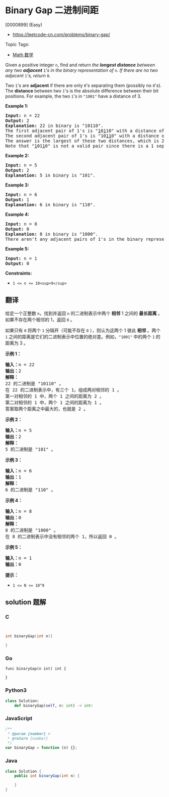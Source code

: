 # Binary Gap 二进制间距

[0000899] (Easy)

- https://leetcode-cn.com/problems/binary-gap/

Topic Tags:

- [Math 数学](https://leetcode-cn.com/tag/math/)

Given a positive integer `n`, find and return _the **longest distance** between any two **adjacent**_ `1`_'s in the binary representation of_ `n`_. If there are no two adjacent_ `1`_'s, return_ `0`_._

Two `1`'s are **adjacent** if there are only `0`'s separating them (possibly no `0`'s). The **distance** between two `1`'s is the absolute difference between their bit positions. For example, the two `1`'s in `"1001"` have a distance of 3.

**Example 1:**

<pre><strong>Input:</strong> n = 22
<strong>Output:</strong> 2
<strong>Explanation:</strong> 22 in binary is "10110".
The first adjacent pair of 1's is "<u>1</u>0<u>1</u>10" with a distance of 2.
The second adjacent pair of 1's is "10<u>11</u>0" with a distance of 1.
The answer is the largest of these two distances, which is 2.
Note that "<u>1</u>01<u>1</u>0" is not a valid pair since there is a 1 separating the two 1's underlined.
</pre>

**Example 2:**

<pre><strong>Input:</strong> n = 5
<strong>Output:</strong> 2
<strong>Explanation:</strong> 5 in binary is "101".
</pre>

**Example 3:**

<pre><strong>Input:</strong> n = 6
<strong>Output:</strong> 1
<strong>Explanation:</strong> 6 in binary is "110".
</pre>

**Example 4:**

<pre><strong>Input:</strong> n = 8
<strong>Output:</strong> 0
<strong>Explanation:</strong> 8 in binary is "1000".
There aren't any adjacent pairs of 1's in the binary representation of 8, so we return 0.
</pre>

**Example 5:**

<pre><strong>Input:</strong> n = 1
<strong>Output:</strong> 0
</pre>

**Constraints:**

- `1 <= n <= 10<sup>9</sup>`

## 翻译

给定一个正整数 `n`，找到并返回 `n` 的二进制表示中两个 **相邻** 1 之间的 **最长距离** 。如果不存在两个相邻的 1，返回 `0` 。

如果只有 `0` 将两个 `1` 分隔开（可能不存在 `0` ），则认为这两个 1 彼此 **相邻** 。两个 `1` 之间的距离是它们的二进制表示中位置的绝对差。例如，`"1001"` 中的两个 `1` 的距离为 3 。

**示例 1：**

<pre><strong>输入：</strong>n = 22
<strong>输出：</strong>2
<strong>解释：</strong>
22 的二进制是 "10110" 。
在 22 的二进制表示中，有三个 1，组成两对相邻的 1 。
第一对相邻的 1 中，两个 1 之间的距离为 2 。
第二对相邻的 1 中，两个 1 之间的距离为 1 。
答案取两个距离之中最大的，也就是 2 。
</pre>

**示例 2：**

<pre><strong>输入：</strong>n = 5
<strong>输出：</strong>2
<strong>解释：</strong>
5 的二进制是 "101" 。
</pre>

**示例 3：**

<pre><strong>输入：</strong>n = 6
<strong>输出：</strong>1
<strong>解释：</strong>
6 的二进制是 "110" 。
</pre>

**示例 4：**

<pre><strong>输入：</strong>n = 8
<strong>输出：</strong>0
<strong>解释：</strong>
8 的二进制是 "1000" 。
在 8 的二进制表示中没有相邻的两个 1，所以返回 0 。
</pre>

**示例 5：**

<pre><strong>输入：</strong>n = 1
<strong>输出：</strong>0
</pre>

**提示：**

- `1 <= N <= 10^9`

## solution 题解

### C

```c


int binaryGap(int n){

}
```

### Go

```golang
func binaryGap(n int) int {

}
```

### Python3

```python
class Solution:
    def binaryGap(self, n: int) -> int:
```

### JavaScript

```javascript
/**
 * @param {number} n
 * @return {number}
 */
var binaryGap = function (n) {};
```

### Java

```java
class Solution {
    public int binaryGap(int n) {

    }
}
```
